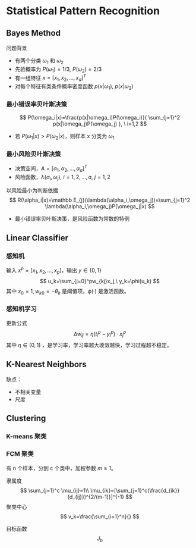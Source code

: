 # Statistical Pattern Recognition

## Bayes Method

问题背景

* 有两个分类 $\omega_1$ 和 $\omega_2$ 
* 先验概率为 $P(\omega_1)=1/3,\ P(\omega_2)=2/3$ 
* 有一组特征 $x=[x_1,x_2,...,x_d]^T$
* 对每个特征有类条件概率密度函数 $p(x|\omega_1),\ p(x|\omega_2)$

### 最小错误率贝叶斯决策

$$
P(\omega_i|x)=\frac{p(x|\omega_i)P(\omega_i)}{
\sum_{j=1}^2 p(x|\omega_j)P(\omega_j)
}, \ i=1,2
$$

* 若 $P(\omega_1|x)>P(\omega_2|x)$，则样本 x 分类为 $\omega_1$

### 最小风险贝叶斯决策

* 决策空间，$A=[\alpha_1,\alpha_2,...,\alpha_a]^T$
* 风险函数，$\lambda(\alpha_i,\omega_j), \ i=1,2,...,a,\ j=1,2$

以风险最小为判断依据
$$
R(\alpha_i|x)=\mathbb E_{j}(\lambda(\alpha_i,\omega_j))=\sum_{j=1}^2
\lambda(\alpha_i,\omega_j)P(\omega_j|x)
$$

* 最小错误率贝叶斯决策，是风险函数为常数的特例

## Linear Classifier

### 感知机

输入 $x^p=[x_1,x_2,...,x_p]$，输出 $y\in\{0,1\}$
$$
u_k=\sum_{j=0}^pw_{kj}x_j,\ y_k=\phi(u_k)
$$
其中 $x_0=1,w_{k0}=-\theta_k$ 是阈值项，$\phi(·)$ 是激活函数。

### 感知机学习

更新公式
$$
\Delta w_{ij}=\eta(t_i^p-y_i^p)·x_j^p
$$
其中 $\eta\in(0,1)$ ，是学习率，学习率越大收敛越快，学习过程越不稳定。

## K-Nearest Neighbors

缺点：

* 不相关变量
* 尺度

## Clustering

### K-means 聚类

### FCM 聚类

有 n 个样本，分到 c 个类中，加权参数 $m\ge1$。

隶属度
$$
\sum_{j=1}^c \mu_{ij}=1\\
\mu_{ik}=[\sum_{j=1}^c(\frac{d_{ik}}{d_{ij}})^{2/(m-1)}]^{-1}
$$
聚类中心
$$
v_k=\frac{\sum_{i=1}^n}{}
$$


目标函数
$$
J_b
$$
